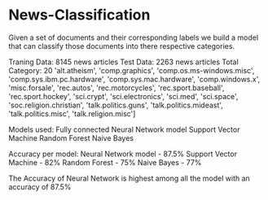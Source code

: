 # News-Classification

Given a set of documents and their corresponding labels we build a model that can classify those documents into there respective categories.

Traning Data: 8145 news articles
Test Data: 2263 news articles
Total Category: 20
  'alt.atheism',
 'comp.graphics',
 'comp.os.ms-windows.misc',
 'comp.sys.ibm.pc.hardware',
 'comp.sys.mac.hardware',
 'comp.windows.x',
 'misc.forsale',
 'rec.autos',
 'rec.motorcycles',
 'rec.sport.baseball',
 'rec.sport.hockey',
 'sci.crypt',
 'sci.electronics',
 'sci.med',
 'sci.space',
 'soc.religion.christian',
 'talk.politics.guns',
 'talk.politics.mideast',
 'talk.politics.misc',
 'talk.religion.misc']

Models used:
Fully connected Neural Network model
Support Vector Machine
Random Forest
Naive Bayes

Accuracy per model:
Neural Network model - 87.5%
Support Vector Machine - 82%
Random Forest - 75%
Naive Bayes - 77%

The Accuracy of Neural Network is highest among all the model with an accuracy of 87.5%
